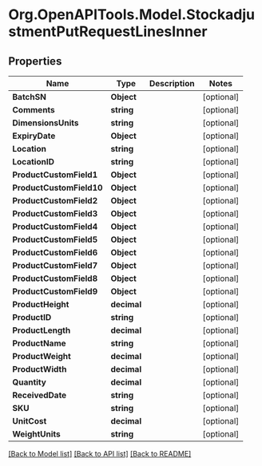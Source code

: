 # Org.OpenAPITools.Model.StockadjustmentPutRequestLinesInner

## Properties

Name | Type | Description | Notes
------------ | ------------- | ------------- | -------------
**BatchSN** | **Object** |  | [optional] 
**Comments** | **string** |  | [optional] 
**DimensionsUnits** | **string** |  | [optional] 
**ExpiryDate** | **Object** |  | [optional] 
**Location** | **string** |  | [optional] 
**LocationID** | **string** |  | [optional] 
**ProductCustomField1** | **Object** |  | [optional] 
**ProductCustomField10** | **Object** |  | [optional] 
**ProductCustomField2** | **Object** |  | [optional] 
**ProductCustomField3** | **Object** |  | [optional] 
**ProductCustomField4** | **Object** |  | [optional] 
**ProductCustomField5** | **Object** |  | [optional] 
**ProductCustomField6** | **Object** |  | [optional] 
**ProductCustomField7** | **Object** |  | [optional] 
**ProductCustomField8** | **Object** |  | [optional] 
**ProductCustomField9** | **Object** |  | [optional] 
**ProductHeight** | **decimal** |  | [optional] 
**ProductID** | **string** |  | [optional] 
**ProductLength** | **decimal** |  | [optional] 
**ProductName** | **string** |  | [optional] 
**ProductWeight** | **decimal** |  | [optional] 
**ProductWidth** | **decimal** |  | [optional] 
**Quantity** | **decimal** |  | [optional] 
**ReceivedDate** | **string** |  | [optional] 
**SKU** | **string** |  | [optional] 
**UnitCost** | **decimal** |  | [optional] 
**WeightUnits** | **string** |  | [optional] 

[[Back to Model list]](../README.md#documentation-for-models) [[Back to API list]](../README.md#documentation-for-api-endpoints) [[Back to README]](../README.md)

